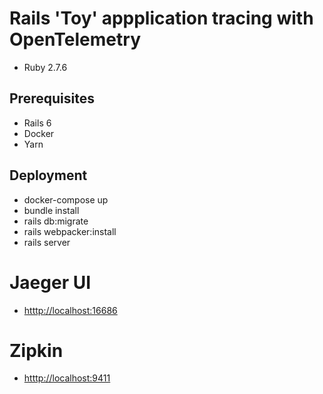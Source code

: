 # Rails 'Toy' appplication tracing with OpenTelemetry

* Ruby 2.7.6

## Prerequisites

- Rails 6
- Docker 
- Yarn

## Deployment

- docker-compose up
- bundle install
- rails db:migrate
- rails webpacker:install
- rails server

# Jaeger UI

- [htttp://localhost:16686](htttp://localhost:16686)

# Zipkin 

- [htttp://localhost:9411](htttp://localhost:9411)

